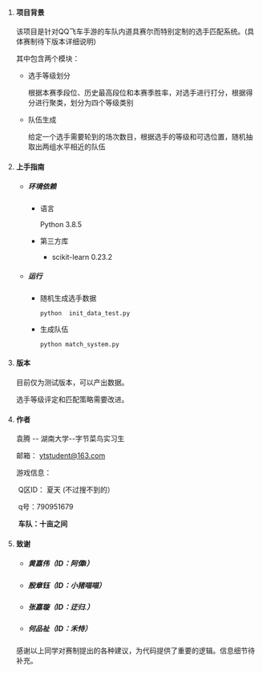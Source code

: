 1. #### 项目背景

   该项目是针对QQ飞车手游的车队内道具赛尔而特别定制的选手匹配系统。(具体赛制待下版本详细说明)

   其中包含两个模块：

   * 选手等级划分

     根据本赛季段位、历史最高段位和本赛季胜率，对选手进行打分，根据得分进行聚类，划分为四个等级类别

   * 队伍生成

     给定一个选手需要轮到的场次数目，根据选手的等级和可选位置，随机抽取出两组水平相近的队伍

2. #### 上手指南

   * ##### 环境依赖

     * 语言

       Python 3.8.5

     * 第三方库
       
       * scikit-learn    0.23.2

   * ##### 运行

     * 随机生成选手数据

       `python  init_data_test.py`

     * 生成队伍

       `python match_system.py`

3. #### 版本

   目前仅为测试版本，可以产出数据。

   选手等级评定和匹配策略需要改进。

4. #### 作者

   袁腾 -- 湖南大学--字节菜鸟实习生

   邮箱： ytstudent@163.com

   游戏信息：

   ​	Q区ID： 夏天     (不过搜不到的）

   ​	q号：790951679

   ​	**车队：十亩之间**

5. #### 致谢

   * ##### 黄嘉伟（ID：阿偉i）

   * ##### 殷章钰（ID：小猪喵喵）

   * ##### 张嘉璇（ID：迂归.）

   * ##### 何品祉（ID：禾恃）

   感谢以上同学对赛制提出的各种建议，为代码提供了重要的逻辑。信息细节待补充。

   

